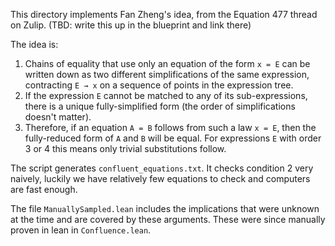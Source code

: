 This directory implements Fan Zheng's idea, from the Equation 477 thread on Zulip. (TBD: write
this up in the blueprint and link there)

The idea is:
1. Chains of equality that use only an equation of the form `x = E` can be written down
    as two different simplifications of the same expression, contracting `E → x` on
    a sequence of points in the expression tree.
2. If the expression `E` cannot be matched to any of its sub-expressions, there is a unique
    fully-simplified form (the order of simplifications doesn't matter).
3. Therefore, if an equation `A = B` follows from such a law `x = E`, then the fully-reduced
    form of `A` and `B` will be equal. For expressions `E` with order 3 or 4 this means only
    trivial substitutions follow.

The script generates `confluent_equations.txt`. It checks condition 2 very naively, luckily
we have relatively few equations to check and computers are fast enough.

The file `ManuallySampled.lean` includes the implications that were unknown at the time and
are covered by these arguments. These were since manually proven in lean in
`Confluence.lean`.
